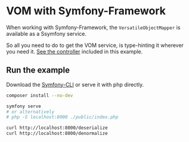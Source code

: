 # VOM with Symfony-Framework

When working with Symfony-Framework, the `VersatileObjectMapper` is available as a Ssymfony service.

So all you need to do to get the VOM service, is type-hinting it wherever you need it. [See the controller](./src/Controller/VomController.php) included in this example.

## Run the example

Download the [Symfony-CLI](https://symfony.com/download) or serve it with php directly.

```bash
composer install --no-dev

symfony serve
# or alternatively
# php -S localhost:8000 ./public/index.php

curl http://localhost:8000/deserialize
curl http://localhost:8000/denormalize
```

